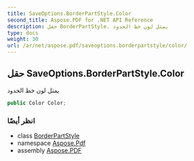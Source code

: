 ```yaml
---
title: SaveOptions.BorderPartStyle.Color
second_title: Aspose.PDF for .NET API Reference
description: حقل BorderPartStyle. يمثل لون خط الحدود
type: docs
weight: 30
url: /ar/net/aspose.pdf/saveoptions.borderpartstyle/color/
---
```

## حقل SaveOptions.BorderPartStyle.Color

يمثل لون خط الحدود

```csharp
public Color Color;
```

### انظر أيضًا

* class [BorderPartStyle](../)
* namespace [Aspose.Pdf](../../../aspose.pdf/)
* assembly [Aspose.PDF](../../../)